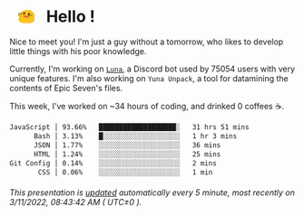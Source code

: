 <h1>   <img src="./spoink.gif" style="vertical-align:middle;" width="30px">   Hello ! </h1>

Nice to meet you! I'm just a guy without a tomorrow, who likes to develop little things with his poor knowledge.

Currently, I'm working on <a href='https://github.com/Asgarrrr/Luna'>`Luna`</a>, a Discord bot used by 75054 users with very unique features. I'm also working on `Yuna Unpack`, a tool for datamining the contents of Epic Seven's files.

This week, I've worked on ~34 hours of coding, and drinked 0 coffees ☕.

```
JavaScript │ 93.66%   ███████████████████░   31 hrs 51 mins
      Bash │ 3.13%    █░░░░░░░░░░░░░░░░░░░   1 hr 3 mins
      JSON │ 1.77%    ░░░░░░░░░░░░░░░░░░░░   36 mins
      HTML │ 1.24%    ░░░░░░░░░░░░░░░░░░░░   25 mins
Git Config │ 0.14%    ░░░░░░░░░░░░░░░░░░░░   2 mins
       CSS │ 0.06%    ░░░░░░░░░░░░░░░░░░░░   1 min
```

###### This presentation is [updated](https://github.com/Asgarrrr) automatically every 5 minute, most recently on 3/11/2022, 08:43:42 AM ( UTC±0 ).